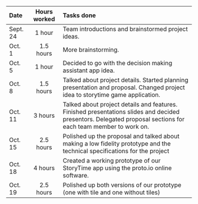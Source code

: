 |    Date    |  Hours worked  |                                        Tasks done                                             |
| :--------- | :------------: | :-------------------------------------------------------------------------------------------- |
| Sept. 24   | 1 hour         | Team introductions and brainstormed project ideas.                                            |
| Oct. 1     | 1.5 hours      | More brainstorming.                                                                           |
| Oct. 5     | 1 hour         | Decided to go with the decision making assistant app idea.                                    |
| Oct. 8     | 1.5 hours      | Talked about project details. Started planning presentation and proposal. Changed project idea to storytime game application. |
| Oct. 11    | 3 hours        | Talked about project details and features. Finished presentations slides and decided presentors. Delegated proposal sections for each team member to work on. |
| Oct. 15    | 2.5 hours      | Polished up the proposal and talked about making a low fidelity prototype and the technical specifications for the project|
| Oct. 18    | 4 hours        | Created a working prototype of our StoryTime app using the proto.io online software.           |
| Oct. 19    | 2.5 hours      | Polished up both versions of our prototype (one with tile and one without tiles)               |
